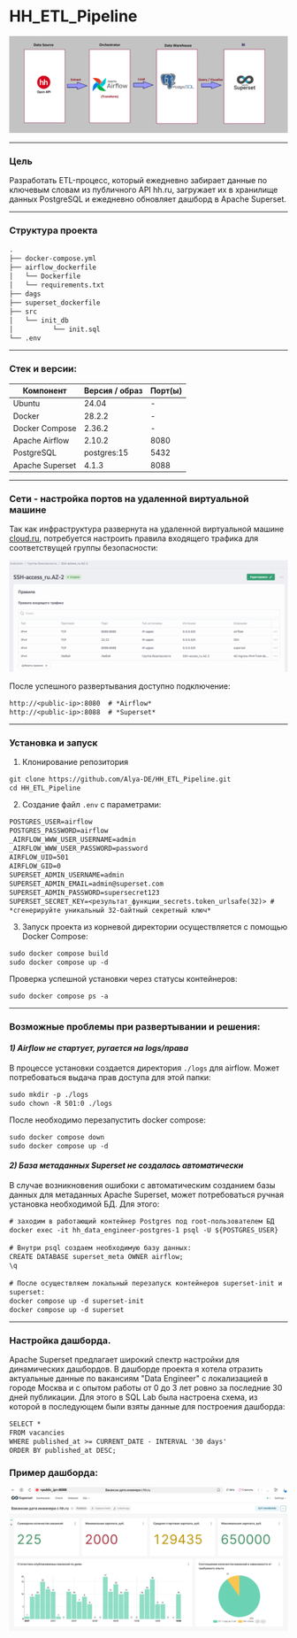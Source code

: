 # HH_ETL_Pipeline

![ETL_schema](https://github.com/Alya-DE/HH_ETL_Pipeline/blob/main/png/ETL_schema.png)

---
### Цель
Разработать ETL-процесс, который ежедневно забирает данные по ключевым словам из публичного API hh.ru, загружает их в хранилище данных PostgreSQL и ежедневно обновляет дашборд в Apache Superset.

---
### Структура проекта
```
.
├── docker-compose.yml
├── airflow_dockerfile
│   └── Dockerfile
│   └── requirements.txt
├── dags
├── superset_dockerfile
├── src
│   └── init_db
│          └── init.sql
└── .env
```

---
### Стек и версии:

|    Компонент    |           Версия / образ          |     Порт(ы)     |
| --------------- | --------------------------------- | --------------- |
| Ubuntu          |               24.04               |        -        |
| Docker          |               28.2.2              |        -        |
| Docker Compose  |               2.36.2              |        -        |
| Apache Airflow  |               2.10.2              |       8080      |
| PostgreSQL      |            postgres:15            |       5432      |
| Apache Superset |               4.1.3               |       8088      |

---
### Сети - настройка портов на удаленной виртуальной машине
Так как инфраструктура развернута на удаленной виртуальной машине [cloud.ru](https://cloud.ru/), потребуется настроить правила входящего трафика для соответствущей группы безопасности:

![VM_rules.png](https://github.com/Alya-DE/HH_ETL_Pipeline/blob/main/png/VM_rules.png)

После успешного развертывания доступно подключение:
```
http://<public-ip>:8080  # *Airflow*
http://<public-ip>:8088  # *Superset*
```

---
### Установка и запуск
1. Клонирование репозитория
```b
git clone https://github.com/Alya-DE/HH_ETL_Pipeline.git
cd HH_ETL_Pipeline
```

2. Создание файл `.env` с параметрами:
```
POSTGRES_USER=airflow 
POSTGRES_PASSWORD=airflow
_AIRFLOW_WWW_USER_USERNAME=admin
_AIRFLOW_WWW_USER_PASSWORD=password
AIRFLOW_UID=501
AIRFLOW_GID=0 
SUPERSET_ADMIN_USERNAME=admin 
SUPERSET_ADMIN_EMAIL=admin@superset.com 
SUPERSET_ADMIN_PASSWORD=supersecret123 
SUPERSET_SECRET_KEY=<результат_функции_secrets.token_urlsafe(32)> # *сгенерируйте уникальный 32-байтный секретный ключ*
```

3. Запуск проекта из корневой директории осуществляется с помощью Docker Compose:
```
sudo docker compose build
sudo docker compose up -d
```

Проверка успешной установки через статусы контейнеров:
```
sudo docker compose ps -a
```

---
### Возможные проблемы при развертывании и решения:
#### *1) Airflow не стартует, ругается на logs/права*

В процессе установки создается директория `./logs` для airflow. Может потребоваться выдача прав доступа для этой папки:
```
sudo mkdir -p ./logs
sudo chown -R 501:0 ./logs
```

После необходимо перезапустить docker compose:
```
sudo docker compose down
sudo docker compose up -d
```

#### *2) База метаданных Superset не создалась автоматически*
В случае возникновения ошибоки с автоматическим созданием базы данных для метаданных Apache Superset, может потребоваться ручная установка необходимой БД. Для этого:
```
# заходим в работающий контейнер Postgres под root-пользователем БД
docker exec -it hh_data_engineer-postgres-1 psql -U ${POSTGRES_USER}

# Внутри psql создаем необходимую базу данных:
CREATE DATABASE superset_meta OWNER airflow;
\q

# После осуществляем локальный перезапуск контейнеров superset-init и superset:
docker compose up -d superset-init
docker compose up -d superset
```

---
### Настройка дашборда.
Apache Superset предлагает широкий спектр настройки для динамических дашбордов. В дашборде проекта я хотела отразить актуальные данные по вакансиям "Data Engineer" с локализацией в городе Москва и c опытом работы от 0 до 3 лет ровно за последние 30 дней публикации. Для этого в SQL Lab была настроена схема, из которой в последующем были взяты данные для построения дашборда:

```
SELECT *
FROM vacancies 
WHERE published_at >= CURRENT_DATE - INTERVAL '30 days'
ORDER BY published_at DESC;
```

### Пример дашборда:
![dashboard.png](https://github.com/Alya-DE/HH_ETL_Pipeline/blob/main/png/dashboard.png) 

